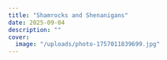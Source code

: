```yaml
---
title: "Shamrocks and Shenanigans"
date: 2025-09-04
description: ""
cover:
  image: "/uploads/photo-1757011839699.jpg"
---
```


